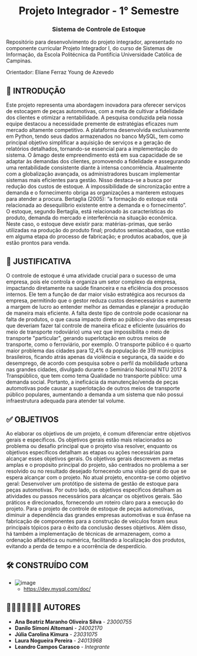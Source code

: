 <h1 align="center"> Projeto Integrador - 1° Semestre </h1> 
<h3 align="center"> Sistema de Controle de Estoque </h3> 

Repositório para  desenvolvimento do projeto integrador, apresentado no componente curricular Projeto Integrador I, do curso de Sistemas de Informação, da Escola Politécnica da Pontifícia Universidade Católica de Campinas.

Orientador: Eliane Ferraz Young de Azevedo

## 📄 INTRODUÇÃO

  Este projeto representa uma abordagem inovadora para oferecer serviços de estocagem de peças automotivas, com a meta de cultivar a fidelidade dos clientes e otimizar a rentabilidade. A pesquisa conduzida pela nossa equipe destacou a necessidade premente de estratégias eficazes num mercado altamente competitivo. 
  A plataforma desenvolvida exclusivamente em Python, tendo seus dados armazenados no banco MySQL, tem como principal objetivo simplificar a aquisição de serviços e a geração de relatórios detalhados, tornando-se essencial para a implementação do sistema. 
  O âmago deste empreendimento está em sua capacidade de se adaptar às demandas dos clientes, promovendo a fidelidade e assegurando uma rentabilidade consistente diante à intensa concorrência. 
Atualmente com a globalização avançada, os administradores buscam implementar sistemas mais eficientes para gestão. Nisso destaca-se a busca por redução dos custos de estoque. A impossibilidade de sincronização entre a demanda e o fornecimento obriga as organizações a manterem estoques para atender a procura. Bertaglia (2005): “a formação do estoque está relacionada ao desequilíbrio existente entre a demanda e o fornecimento”. 
  O estoque, segundo Bertaglia, está relacionado às características do produto, demanda do mercado e interferência na situação econômica. Neste caso, o estoque deve existir para: matérias-primas, que serão utilizadas na produção do produto final; produtos semiacabados, que estão em alguma etapa do processo de fabricação; e produtos acabados, que já estão prontos para venda.

## 📄 JUSTIFICATIVA

  O controle de estoque é uma atividade crucial para o sucesso de uma empresa, pois ele controla e organiza um setor complexo da empresa, impactando diretamente na saúde financeira e na eficiência dos processos internos.
  Ele tem a função de dar maior visão estratégica aos recursos da empresa, permitindo que o gestor reduza custos desnecessários e aumente a margem de lucro ao entender melhor as demandas e planejar a produção de maneira mais eficiente.
  A falta deste tipo de controle pode ocasionar na falta de produtos, o que causa impacto direto ao público-alvo das empresas que deveriam fazer tal controle de maneira eficaz e eficiente (usuários do meio de transporte rodoviário) uma vez que impossibilita o meio de transporte "particular", gerando superlotação em outros meios de transporte, como o ferroviário, por exemplo.
  O transporte público é o quarto maior problema das cidades para 12,4% da população de 319 municípios brasileiros, ficando atrás apenas da violência e segurança, da saúde e do desemprego, de acordo com pesquisa sobre o perfil da mobilidade urbana nas grandes cidades, divulgado durante o Seminário Nacional NTU 2017 & Transpúblico, que tem como tema Qualidade no transporte público: uma demanda social.   Portanto, a ineficácia da manutenção/venda de peças automotivas pode causar a superlotação de outros meios de transporte público populares, aumentando a demanda a um sistema que não possui infraestrutura adequada para atender tal volume.

## ✅ OBJETIVOS

  Ao elaborar os objetivos de um projeto, é comum diferenciar entre objetivos gerais e específicos. Os objetivos gerais estão mais relacionados ao problema ou desafio principal que o projeto visa resolver, enquanto os objetivos específicos detalham as etapas ou ações necessárias para alcançar esses objetivos gerais.
  Os objetivos gerais descrevem as metas amplas e o propósito principal do projeto, são centrados no problema a ser resolvido ou no resultado desejado fornecendo uma visão geral do que se espera alcançar com o projeto. No atual projeto, encontra-se como objetivo geral: Desenvolver um protótipo de sistema de gestão de estoque para peças automotivas.
Por outro lado, os objetivos específicos detalham as atividades ou passos necessários para alcançar os objetivos gerais. São práticos e direcionados, fornecendo um roteiro claro para a execução do projeto.      Para o projeto de controle de estoque de peças automotivas, diminuir a dependência das grandes empresas automotivas e sua ênfase na fabricação de componentes para a construção de veículos foram seus principais tópicos para o êxito da conclusão desses objetivos. Além disso, há também a implementação de técnicas de armazenagem, como a ordenação alfabética ou numérica, facilitando a localização dos produtos, evitando a perda de tempo e a ocorrência de desperdício.

## 🛠️ CONSTRUÍDO COM

* ![image](https://img.shields.io/badge/MySQL-00000F?style=for-the-badge&logo=mysql&logoColor=white)
    * https://dev.mysql.com/doc/

## 👫🏻👨🏻‍🤝‍👨🏾 AUTORES

* **Ana Beatriz Maranho Oliveira Silva** - *23000755*
* **Danilo Simoni Altomani** - *24002170*
* **Júlia Carolina Kimura** - *23031075* 
* **Laura Nogueira Pereira** - *24013968* 
* **Leandro Campos Carasco** - *Integrante*
